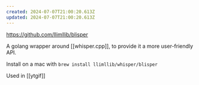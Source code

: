 ```yaml
---
created: 2024-07-07T21:00:20.613Z
updated: 2024-07-07T21:00:20.613Z
---
```

https://github.com/llimllib/blisper

A golang wrapper around [[whisper.cpp]], to provide it a more user-friendly API.

Install on a mac with `brew install llimllib/whisper/blisper`

Used in [[ytgif]]